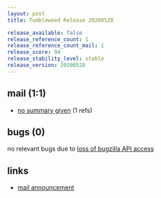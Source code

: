 ```yaml
---
layout: post
title: Tumbleweed Release 20200528

release_available: false
release_reference_count: 1
release_reference_count_mail: 1
release_score: 94
release_stability_level: stable
release_version: 20200528
---
```


## mail (1:1)

- [no summary given](https://github.com/boombatower/tumbleweed-review/issues/10) (1 refs)

## bugs (0)

<!--more-->

no relevant bugs due to [loss of bugzilla API access](https://bugzilla.opensuse.org/show_bug.cgi?id=1157722)



## links

- [mail announcement](https://github.com/boombatower/tumbleweed-review/issues/10)
